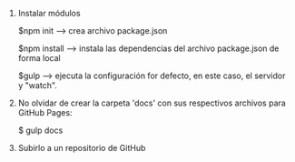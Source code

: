 1. Instalar módulos

   $npm init --> crea archivo package.json

   $npm install --> instala las dependencias del archivo package.json de forma local

   $gulp --> ejecuta la configuración for defecto, en este caso, el servidor y "watch".

2. No olvidar de crear la carpeta 'docs' con sus respectivos archivos para GitHub Pages:

   $ gulp docs

3. Subirlo a un repositorio de GitHub
